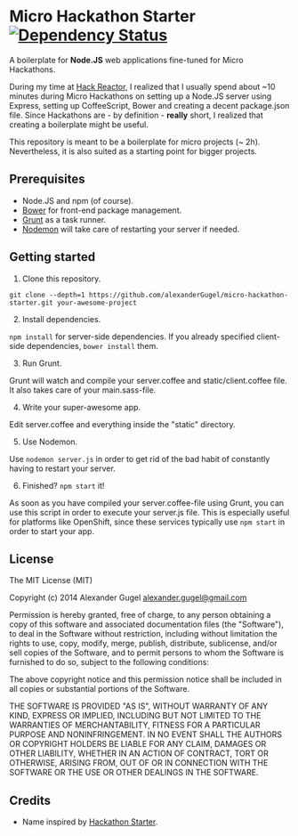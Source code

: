 Micro Hackathon Starter [![Dependency Status](https://gemnasium.com/alexanderGugel/micro-hackathon-starter.svg)](https://gemnasium.com/alexanderGugel/micro-hackathon-starter)
=======================

A boilerplate for **Node.JS** web applications fine-tuned for Micro Hackathons.

During my time at [Hack Reactor](http://www.hackreactor.com/), I realized that I usually spend about ~10 minutes during Micro Hackathons on setting up a Node.JS server using Express, setting up CoffeeScript, Bower and creating a decent package.json file. Since Hackathons are - by definition - **really** short, I realized that creating a boilerplate might be useful.

This repository is meant to be a boilerplate for micro projects (~ 2h). Nevertheless, it is also suited as a starting point for bigger projects.

Prerequisites
-------------

* Node.JS and npm (of course).
* [Bower](http://bower.io/) for front-end package management.
* [Grunt](http://gruntjs.com/) as a task runner.
* [Nodemon](http://nodemon.io/) will take care of restarting your server if needed.

Getting started
---------------

1. Clone this repository.

  `git clone --depth=1 https://github.com/alexanderGugel/micro-hackathon-starter.git your-awesome-project`

2. Install dependencies.

  `npm install` for server-side dependencies. If you already specified client-side dependencies, `bower install` them.

3. Run Grunt.

  Grunt will watch and compile your server.coffee and static/client.coffee file. It also takes care of your main.sass-file.

4. Write your super-awesome app.

  Edit server.coffee and everything inside the "static" directory.

5. Use Nodemon.

  Use `nodemon server.js` in order to get rid of the bad habit of constantly having to restart your server.

6. Finished? `npm start` it!

  As soon as you have compiled your server.coffee-file using Grunt, you can use this script in order to execute your server.js file. This is especially useful for platforms like OpenShift, since these services typically use `npm start` in order to start your app.

License
-------

The MIT License (MIT)

Copyright (c) 2014 Alexander Gugel <alexander.gugel@gmail.com>

Permission is hereby granted, free of charge, to any person obtaining a copy
of this software and associated documentation files (the "Software"), to deal
in the Software without restriction, including without limitation the rights
to use, copy, modify, merge, publish, distribute, sublicense, and/or sell
copies of the Software, and to permit persons to whom the Software is
furnished to do so, subject to the following conditions:

The above copyright notice and this permission notice shall be included in
all copies or substantial portions of the Software.

THE SOFTWARE IS PROVIDED "AS IS", WITHOUT WARRANTY OF ANY KIND, EXPRESS OR
IMPLIED, INCLUDING BUT NOT LIMITED TO THE WARRANTIES OF MERCHANTABILITY,
FITNESS FOR A PARTICULAR PURPOSE AND NONINFRINGEMENT. IN NO EVENT SHALL THE
AUTHORS OR COPYRIGHT HOLDERS BE LIABLE FOR ANY CLAIM, DAMAGES OR OTHER
LIABILITY, WHETHER IN AN ACTION OF CONTRACT, TORT OR OTHERWISE, ARISING FROM,
OUT OF OR IN CONNECTION WITH THE SOFTWARE OR THE USE OR OTHER DEALINGS IN
THE SOFTWARE.

Credits
-------

* Name inspired by [Hackathon Starter](https://github.com/sahat/hackathon-starter).

